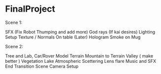 # FinalProject

Scene 1:

SFX (Fix Robot Thumping and add more)
God rays (If kai desires)
Lighting Setup
Texture / Normals On table (Later)
Hologram
Smoke on Mug

Scene 2:

Tree and Lab, Car/Rover Model
Terrain Mountain to Terrain Valley ( make better )
Vegetation
Lake
Atmospheric Scettering
Lens flare
Music and SFX
End Transition Scene
Camera Setup

